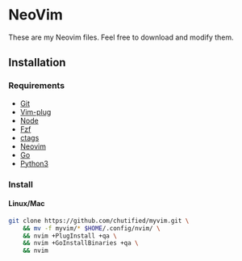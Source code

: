 # NeoVim

These are my Neovim files. Feel free to download and modify them.

## Installation

### Requirements

- [Git](https://git-scm.com)
- [Vim-plug](https://github.com/junegunn/vim-plug)
- [Node](https://nodejs.org/en)
- [Fzf](https://github.com/junegunn/fzf)
- [ctags](http://ctags.sourceforge.net)
- [Neovim](https://neovim.io)
- [Go](https://golang.org)
- [Python3](https://www.python.org)

### Install

#### Linux/Mac

```bash
git clone https://github.com/chutified/myvim.git \
    && mv -f myvim/* $HOME/.config/nvim/ \
    && nvim +PlugInstall +qa \
    && nvim +GoInstallBinaries +qa \
    && nvim
````
